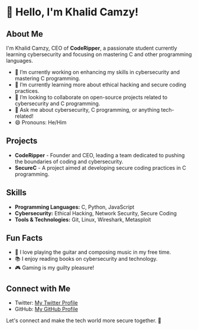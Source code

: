 # 👋 Hello, I'm Khalid Camzy!

## About Me
I'm Khalid Camzy, CEO of **CodeRipper**, a passionate student currently learning cybersecurity and focusing on mastering C and other programming languages.

- 🔭 I’m currently working on enhancing my skills in cybersecurity and mastering C programming.
- 🌱 I’m currently learning more about ethical hacking and secure coding practices.
- 👯 I’m looking to collaborate on open-source projects related to cybersecurity and C programming.
- 💬 Ask me about cybersecurity, C programming, or anything tech-related!
- 😄 Pronouns: He/Him

## Projects
- **CodeRipper** - Founder and CEO, leading a team dedicated to pushing the boundaries of coding and cybersecurity.
- **SecureC** - A project aimed at developing secure coding practices in C programming.

## Skills
- **Programming Languages:** C, Python, JavaScript
- **Cybersecurity:** Ethical Hacking, Network Security, Secure Coding
- **Tools & Technologies:** Git, Linux, Wireshark, Metasploit

## Fun Facts
- 🎵 I love playing the guitar and composing music in my free time.
- 📚 I enjoy reading books on cybersecurity and technology.
- 🎮 Gaming is my guilty pleasure!

## Connect with Me
- Twitter: [My Twitter Profile](https://twitter.com/KhalidCamzy)
- GitHub: [My GitHub Profile](https://khalid361)

Let's connect and make the tech world more secure together. 🚀
